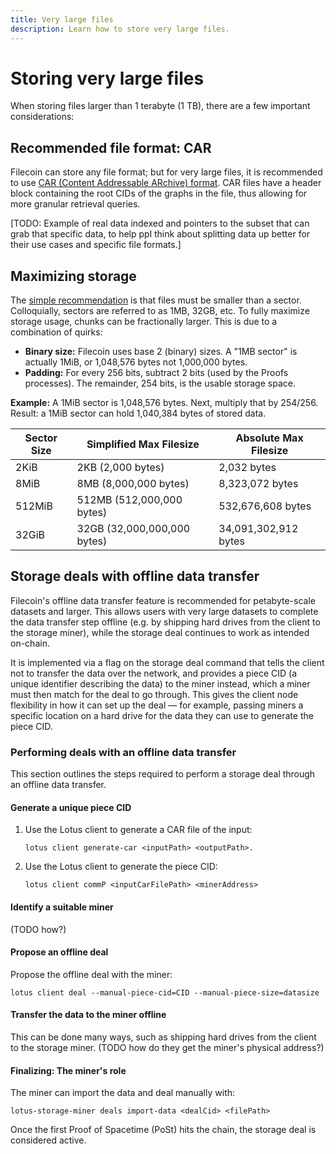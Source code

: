 ```yaml
---
title: Very large files
description: Learn how to store very large files.
---
```


# Storing very large files

When storing files larger than 1 terabyte (1 TB), there are a few important considerations:

## Recommended file format: CAR

Filecoin can store any file format; but for very large files, it is recommended to use [CAR (Content Addressable ARchive) format](https://github.com/ipld/specs/blob/master/block-layer/content-addressable-archives.md). CAR files have a header block containing the root CIDs of the graphs in the file, thus allowing for more granular retrieval queries.

[TODO: Example of real data indexed and pointers to the subset that can grab that specific data, to help ppl think about splitting data up better for their use cases and specific file formats.]

## Maximizing storage

The [simple recommendation]((/how-to/store-prepare-data)) is that files must be smaller than a sector. Colloquially, sectors are referred to as 1MB, 32GB, etc. To fully maximize storage usage, chunks can be fractionally larger. This is due to a combination of quirks:

- **Binary size:** Filecoin uses base 2 (binary) sizes. A "1MB sector" is actually 1MiB, or 1,048,576 bytes not 1,000,000 bytes.
- **Padding:** For every 256 bits, subtract 2 bits (used by the Proofs processes). The remainder, 254 bits, is the usable storage space.

**Example:**
A 1MiB sector is 1,048,576 bytes. Next, multiply that by 254/256. Result: a 1MiB sector can hold 1,040,384 bytes of stored data.

| Sector Size | Simplified Max Filesize     | Absolute Max Filesize |
|-------------|-----------------------------|-----------------------|
| 2KiB        | 2KB (2,000 bytes)           | 2,032 bytes           |
| 8MiB        | 8MB (8,000,000 bytes)       | 8,323,072 bytes       |
| 512MiB      | 512MB (512,000,000 bytes)   | 532,676,608 bytes     |
| 32GiB       | 32GB (32,000,000,000 bytes) | 34,091,302,912 bytes  |

## Storage deals with offline data transfer

Filecoin's offline data transfer feature is recommended for petabyte-scale datasets and larger. This allows users with very large datasets to complete the data transfer step offline (e.g. by shipping hard drives from the client to the storage miner), while the storage deal continues to work as intended on-chain.

It is implemented via a flag on the storage deal command that tells the client not to transfer the data over the network, and provides a piece CID (a unique identifier describing the data) to the miner instead, which a miner must then match for the deal to go through. This gives the client node flexibility in how it can set up the deal — for example, passing miners a specific location on a hard drive for the data they can use to generate the piece CID. 

### Performing deals with an offline data transfer

This section outlines the steps required to perform a storage deal through an offline data transfer.

#### Generate a unique piece CID

1. Use the Lotus client to generate a CAR file of the input:
    ```
    lotus client generate-car <inputPath> <outputPath>.
    ```
    
2. Use the Lotus client to generate the piece CID:
    ```
    lotus client commP <inputCarFilePath> <minerAddress>
    ```

#### Identify a suitable miner
(TODO how?)

####  Propose an offline deal
Propose the offline deal with the miner:

```
lotus client deal --manual-piece-cid=CID --manual-piece-size=datasize
```
#### Transfer the data to the miner offline
This can be done many ways, such as shipping hard drives from the client to the storage miner.
(TODO how do they get the miner's physical address?)

#### Finalizing: The miner's role
The miner can import the data and deal manually with:

```            
lotus-storage-miner deals import-data <dealCid> <filePath>
```

Once the first Proof of Spacetime (PoSt) hits the chain, the storage deal is considered active. 

